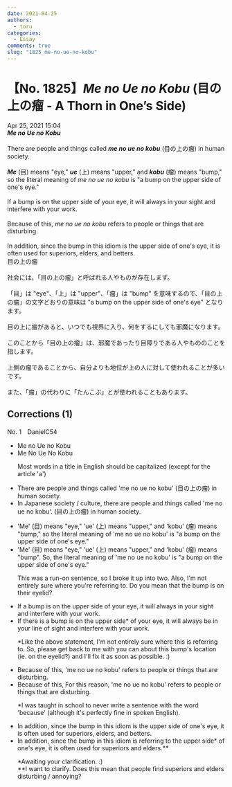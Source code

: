 ```yaml
---
date: 2021-04-25
authors:
  - toru
categories:
  - Essay
comments: true
slug: "1825_me-no-ue-no-kobu"
---
```


# 【No. 1825】<strong><em>Me no Ue no Kobu</em></strong> (目の上の瘤 - A Thorn in One’s Side)
<div class="date">Apr 25, 2021 15:04</div>
<div id="post"><div id="body_show_ori">
<strong><em>Me no Ue no Kobu</em></strong><br/><br/>There are people and things called <strong><em>me no ue no kobu</em></strong> (目の上の瘤) in human society.<br/><br/><strong><em>Me</em></strong> (目) means "eye," <strong><em>ue</em></strong> (上) means "upper," and <strong><em>kobu</em></strong> (瘤) means "bump," so the literal meaning of <em>me no ue no kobu</em> is "a bump on the upper side of one's eye."<br/><br/>If a bump is on the upper side of your eye, it will always in your sight and interfere with your work.<br/><br/>Because of this, <em>me no ue no kobu</em> refers to people or things that are disturbing.<br/><br/>In addition, since the bump in this idiom is the upper side of one's eye, it is often used for superiors, elders, and betters.
</div></div>

<!-- more -->

<div id="post_ja"><div id="body_show_mo">
目の上の瘤<br/><br/>社会には、「目の上の瘤」と呼ばれる人やものが存在します。<br/><br/>「目」は "eye"、「上」は "upper"、「瘤」は "bump" を意味するので、「目の上の瘤」の文字どおりの意味は "a bump on the upper side of one's eye" となります。<br/><br/>目の上に瘤があると、いつでも視界に入り、何をするにしても邪魔になります。<br/><br/>このことから「目の上の瘤」は、邪魔であったり目障りである人やもののことを指します。<br/><br/>上側の瘤であることから、自分よりも地位が上の人に対して使われることが多いです。<br/><br/>また、「瘤」の代わりに「たんこぶ」とが使われることもあります。
</div></div>

## Corrections (1)
<div id="block"><div class="first_name"> No. 1　<span class="just_name">DanielC54</span></div><div id="block2">
<ul class="correction_field">
<li class="incorrect">Me no Ue no Kobu</li>
<li class="corrected correct">
Me No Ue No Kobu
<p class="correction_comment">Most words in a title in English should be capitalized (except for the article 'a')</p>
</li>
</ul>
<ul class="correction_field">
<li class="incorrect">There are people and things called 'me no ue no kobu' (目の上の瘤) in human society.</li>
<li class="corrected correct">
<span class="f_red">In Japanese society / culture, </span>there are people and things called 'me no ue no kobu'.<span class="sline"> (目の上の瘤) in human society.</span>
</li>
</ul>
<ul class="correction_field">
<li class="incorrect">'Me' (目) means "eye," 'ue' (上) means "upper," and 'kobu' (瘤) means "bump," so the literal meaning of 'me no ue no kobu' is "a bump on the upper side of one's eye."</li>
<li class="corrected correct">
'Me' (目) means "eye," 'ue' (上) means "upper," and 'kobu' (瘤) means "bump"<span class="f_red">. So,</span> the literal meaning of 'me no ue no kobu' is "a bump on the upper side of one's eye."
<p class="correction_comment">This was a run-on sentence, so I broke it up into two. Also, I'm not entirely sure where you're referring to. Do you mean that the bump is on their eyelid?</p>
</li>
</ul>
<ul class="correction_field">
<li class="incorrect">If a bump is on the upper side of your eye, it will always in your sight and interfere with your work.</li>
<li class="corrected correct">
If there is a bump is on the upper side<span class="f_red">*</span> of your eye, it will always <span class="f_red">be </span>in your <span class="f_red">line of </span>sight and interfere with your work.
<p class="correction_comment">*Like the above statement, I'm not entirely sure where this is referring to. So, please get back to me with you can about this bump's location (ie. on the eyelid?) and I'll fix it as soon as possible. :)</p>
</li>
</ul>
<ul class="correction_field">
<li class="incorrect">Because of this, 'me no ue no kobu' refers to people or things that are disturbing.</li>
<li class="corrected correct">
<span class="sline">Because of this</span>,<span class="f_red"> For this reason, </span>'me no ue no kobu' refers to people or things that are disturbing.
<p class="correction_comment">*I was taught in school to never write a sentence with the word 'because' (although it's perfectly fine in spoken English).</p>
</li>
</ul>
<ul class="correction_field">
<li class="incorrect">In addition, since the bump in this idiom is the upper side of one's eye, it is often used for superiors, elders, and betters.</li>
<li class="corrected correct">
In addition, since the bump in this idiom is <span class="f_red">referring to </span>the upper side* of one's eye, it is often used for superiors <span class="f_red">and</span> elders.**
<p class="correction_comment">*Awaiting your clarification. :)<br/>**I want to clarify. Does this mean that people find superiors and elders disturbing / annoying?</p>
</li>
</ul>
</div></div>

